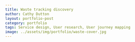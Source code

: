 ```yaml
---
title: Waste tracking discovery
author: Cathy Dutton
layout: portfolio-post
category: portfolio
tags: Service design, User research, User journey mapping
image: ../assets/img/portfolio/waste-cover.jpg
---
```

<!--done: true-->

<!-- <p class="highlight-quote">
 Any business or organisation that produces waste has to follow rules for moving it from place to place for disposal or recycling. The rules vary according to the type of waste, and where it is being moved to.
</p>

uk waste management industry has a £9 billion annual turnover
70000 people employed in waste management
over 40 million tonnes of waste produced each year
23 million paper doc notes each year

A cross-government collaborative team recently started a discovery looking at how waste movements are tracked across the UK. The team is keen to hear from regulators and businesses, to find out more about their needs. In this post I’ll explain what the discovery is all about, and how to contact the team if you’re interested in taking part in the research.

<h2 class="heading">My role</h2>

I was part of the core project team based in Warrington, working as a service designer. As part of my role I was responsible for:

 * Working alongside a user research to facilitate and observe interviews, site visits and workshops
 * Working with the service owner and stakeholders from Sepa, NIEA, DEFRA and NRW to frame the problem we wanted to solve.
 * 
 
 * Sketch out service and pain points
 * Answer why questions around challenge statement
 * Hypothesis/ how might We’s
 * Journey maps as a user would see it waste producer, waste industry
 * User, org and policy insights - theming and visualising
 * Service vision


 <h2 class="heading">Chalenge statement</h2>
  symptoms of a larger problem etc -  wants and challenge statement with service owner and stakeholders

 <h3 class="heading">User needs</h3>


 <h3 class="heading">Hypothesis / What If's</h3>
 
 <h3 class="heading">User journeys</h3>

 <blockquote>
Cathy is an Interaction Designer but is demonstrating the skills and capabilities of a Service Designer.  Cathy is able to think strategically and understands the context she is working in. We have been working in a different way with the Waste Tracking Discovery, a way that has at times been uncomfortable for the organisation and the partner organisations, but Cathy is showing great resilience and supporting the Service Owner through this.  Cathy is very much leading the service design aspect of the waste tracking discovery, and now she has finally received the tools, I think we will see some great output coming from Cathy.

Cathy is very user centred, creative and is a great advocate for agile and digital ways of working.  And is great at taking ideas and running with them (i.e. the HMRC Framing the Problem approach).

Areas to improve on:

I’d like to see Cathy be more vocal, although I am seeing this more as we progress through Discovery.  Cathy has the ability and the knowledge but sometimes lacks the confidence (in my opinion) to blow her own tru
</blockquote> 
<p class="quote-name">Feedback on service design role</p> -->
